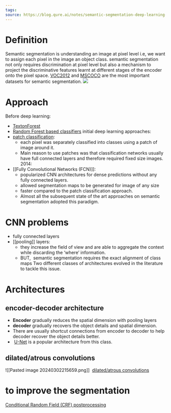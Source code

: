 ```yaml
---
tags: 
source: https://blog.qure.ai/notes/semantic-segmentation-deep-learning-review
---
```

# Definition
Semantic segmentation is understanding an image at pixel level i.e, we want to assign each pixel in the image an object class.
semantic segmentation not only requires discrimination at pixel level but also a mechanism to project the discriminative features learnt at different stages of the encoder onto the pixel space.
[VOC2012](http://host.robots.ox.ac.uk/pascal/VOC/voc2012/) and [MSCOCO](http://mscoco.org/explore/) are the most important datasets for semantic segmentation.
![](https://developers.arcgis.com/python/guide/images/image_seg.png)

# Approach
Before deep learning: 
- [TextonForest](http://mi.eng.cam.ac.uk/~cipolla/publications/inproceedings/2008-CVPR-semantic-texton-forests.pdf) 
- [Random Forest based classifiers](http://www.cse.chalmers.se/edu/year/2011/course/TDA361/Advanced%20Computer%20Graphics/BodyPartRecognition.pdf)
initial deep learning approaches:
- [patch classification](http://people.idsia.ch/~juergen/nips2012.pdf): 
	- each pixel was separately classified into classes using a patch of image around it.
	- Main reason to use patches was that classification networks usually have full connected layers and therefore required fixed size images.
2014:
- [[Fully Convolutional Networks (FCN)]]:
	- popularized CNN architectures for dense predictions without any fully connected layers.
	- allowed segmentation maps to be generated for image of any size
	- faster compared to the patch classification approach.
	- Almost all the subsequent state of the art approaches on semantic segmentation adopted this paradigm.
# CNN problems
- fully connected layers
- [[pooling]] layers: 
	- they increase the field of view and are able to aggregate the context while discarding the ‘where’ information.
	- BUT,  semantic segmentation requires the exact alignment of class maps
Two different classes of architectures evolved in the literature to tackle this issue.
# Architectures
## encoder-decoder architecture
- **Encoder** gradually reduces the spatial dimension with pooling layers 
- **decoder** gradually recovers the object details and spatial dimension.
- There are usually shortcut connections from encoder to decoder to help decoder recover the object details better.
-  [U-Net](https://arxiv.org/abs/1505.04597) is a popular architecture from this class.
## dilated/atrous convolutions
![[Pasted image 20240302215659.png]]
 [dilated/atrous convolutions](https://blog.qure.ai/notes/semantic-segmentation-deep-learning-review#dilation)

# to improve the segmentation
[Conditional Random Field (CRF) postprocessing](https://arxiv.org/abs/1210.5644)